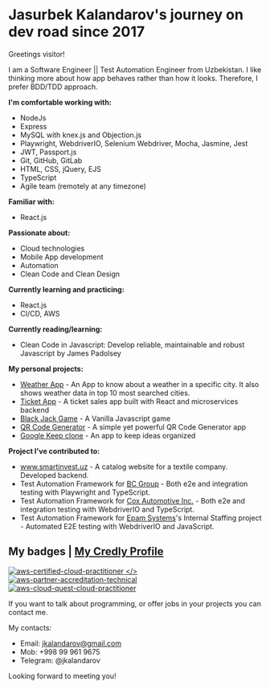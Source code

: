 # Jasurbek Kalandarov's journey on dev road since 2017

Greetings visitor!

I am a Software Engineer || Test Automation Engineer from Uzbekistan. I like thinking more about how app behaves rather than how it looks. Therefore, I prefer BDD/TDD approach.

<strong>I'm comfortable working with:</strong>
- NodeJs
- Express
- MySQL with knex.js and Objection.js
- Playwright, WebdriverIO, Selenium Webdriver, Mocha, Jasmine, Jest
- JWT, Passport.js
- Git, GitHub, GitLab
- HTML, CSS, jQuery, EJS
- TypeScript
- Agile team (remotely at any timezone)

<strong>Familiar with:</strong>
- React.js

<strong>Passionate about:</strong>
- Cloud technologies
- Mobile App development
- Automation
- Clean Code and Clean Design

<strong>Currently learning and practicing:</strong>
- React.js
- CI/CD, AWS

<strong>Currently reading/learning:</strong>
- Clean Code in Javascript: Develop reliable, maintainable and robust Javascript by James Padolsey

<strong>My personal projects:</strong>
- <a href="https://github.com/jkalandarov/WeatherApp">Weather App</a> - An App to know about a weather in a specific city. It also shows weather data in top 10 most searched cities.
- <a href="https://github.com/jkalandarov/microservices-ticket-app">Ticket App</a> - A ticket sales app built with React and microservices backend
- <a href="https://github.com/jkalandarov/BlackJackGame">Black Jack Game</a> - A Vanilla Javascript game
- <a href="https://quiet-gorge-87066.herokuapp.com/">QR Code Generator</a> - A simple yet powerful QR Code Generator app
- <a href="https://github.com/jkalandarov/google-keep-clone">Google Keep clone</a> - An app to keep ideas organized

<strong>Project I've contributed to:</strong>
- <a href="https://smartinvest.uz">www.smartinvest.uz</a> - A catalog website for a textile company. Developed backend.
- Test Automation Framework for <a href="https://bc.group/">BC Group</a> - Both e2e and integration testing with Playwright and TypeScript.
- Test Automation Framework for <a href="https://www.coxautoinc.com/">Cox Automotive Inc.</a> - Both e2e and integration testing with WebdriverIO and TypeScript.
- Test Automation Framework for <a href="https://www.epam.com/">Epam Systems</a>'s Internal Staffing project - Automated E2E testing with WebdriverIO and JavaScript.

## My badges | <a href="https://www.credly.com/users/jasurbek-kalandarov.741a6bd0">My Credly Profile</a>
<a href="https://www.credly.com/badges/8072a618-e8cf-41af-978b-36072372de19/public_url" target="_blank">![aws-certified-cloud-practitioner](https://user-images.githubusercontent.com/62233209/236813637-dd29a21c-081a-4f51-b530-fbee654f7096.png)
</>
<a href="https://www.credly.com/badges/faf352bf-7613-4ba6-8ed7-5a2214086369/public_url" target="_blank">![aws-partner-accreditation-technical](https://user-images.githubusercontent.com/62233209/232686321-0b06a604-75c0-4ac5-8e1c-f7bd72b2b60e.png)</a>
<a href="https://www.credly.com/badges/a15023ef-768c-4088-81a3-ce2eeb8b2fcd/public_url" target="_blank">![aws-cloud-quest-cloud-practitioner](https://user-images.githubusercontent.com/62233209/232686468-2ece738e-f82a-4fff-82b1-2e07d1b54858.png)</a>


If you want to talk about programming, or offer jobs in your projects you can contact me.

My contacts:
- Email: jkalandarov@gmail.com
- Mob: +998 99 961 9675
- Telegram: @jkalandarov

Looking forward to meeting you!
